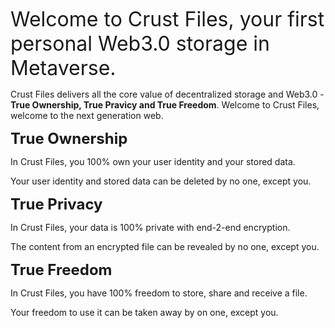 

<font size="6">Welcome to Crust Files, your first personal Web3.0 storage in Metaverse.</font>

Crust Files delivers all the core value of decentralized storage and Web3.0 - **True Ownership, True Pravicy and True Freedom**. Welcome to Crust Files, welcome to the next generation web.  

<font size="5">**True Ownership**</font>  

In Crust Files, you 100% own your user identity and your stored data.   

Your user identity and stored data can be deleted by no one, except you.  

<font size="5">**True Privacy**</font>  

In Crust Files, your data is 100% private with end-2-end encryption.  

The content from an encrypted file can be revealed by no one, except you.  

<font size="5">**True Freedom**</font>  

In Crust Files, you have 100% freedom to store, share and receive a file.  

Your freedom to use it can be taken away by on one, except you.

